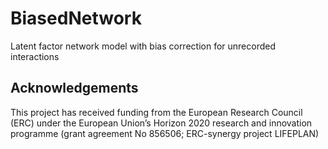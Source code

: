 # BiasedNetwork
Latent factor network model with bias correction for unrecorded interactions

## Acknowledgements

This project has received funding from the European Research Council (ERC) under the European Union’s Horizon 2020 research and innovation programme (grant agreement No 856506; ERC-synergy project LIFEPLAN)
